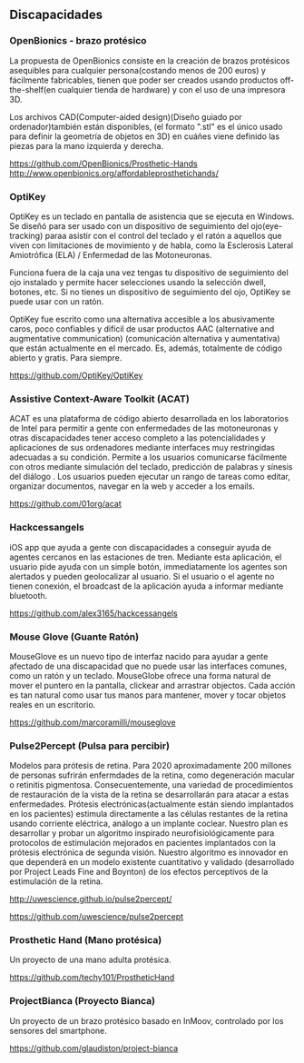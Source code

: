 ## Discapacidades

### OpenBionics - brazo protésico

La propuesta de OpenBionics consiste en la creación de brazos protésicos asequibles para cualquier persona(costando menos de 200 euros) y fácilmente fabricables, tienen que poder ser creados usando productos off-the-shelf(en cualquier tienda de hardware) y con el uso de una impresora 3D.

Los archivos CAD(Computer-aided design)(Diseño guiado por ordenador)también están disponibles, (el formato ".stl" es el único usado para definir la geometría de objetos en 3D) en cuáñes viene definido las piezas para la mano izquierda y derecha.

https://github.com/OpenBionics/Prosthetic-Hands    
http://www.openbionics.org/affordableprosthetichands/

### OptiKey

OptiKey es un teclado en pantalla de asistencia que se ejecuta en Windows. Se diseñó para ser usado con un dispositivo de seguimiento del ojo(eye-tracking) paraa asistir con el control del teclado y el ratón a aquellos que viven con limitaciones de movimiento y de habla, como la Esclerosis Lateral Amiotrófica (ELA) / Enfermedad de las Motoneuronas.

Funciona fuera de la caja una vez tengas tu dispositivo de seguimiento del ojo instalado y permite hacer selecciones usando la selección dwell, botones, etc. Si no tienes un dispositivo de seguimiento del ojo, OptiKey se puede usar con un ratón.

OptiKey fue escrito como una alternativa accesible a los abusivamente caros, poco confiables y difícil de usar productos AAC (alternative and augmentative communication) (comunicación alternativa y aumentativa) que están actualmente en el mercado. Es, además, totalmente de código abierto y gratis. Para siempre.

https://github.com/OptiKey/OptiKey


### Assistive Context-Aware Toolkit (ACAT) 

ACAT es una plataforma de código abierto desarrollada en los laboratorios de Intel para permitir a gente con enfermedades de las motoneuronas y otras discapacidades tener acceso completo a las potencialidades y aplicaciones de sus ordenadores mediante interfaces muy restringidas adecuadas a su condición. Permite a los usuarios comunicarse fácilmente con otros mediante simulación del teclado, predicción de palabras y sínesis del diálogo . Los usuarios pueden ejecutar un rango de tareas como editar, organizar documentos, navegar en la web y acceder a los emails.    

https://github.com/01org/acat

### Hackcessangels

iOS app que ayuda a gente con discapacidades a conseguir ayuda de agentes cercanos en las estaciones de tren. Mediante esta aplicación, el usuario pide ayuda con un simple botón, immediatamente los agentes son alertados y pueden geolocalizar al usuario. Si el usuario o el agente no tienen conexión, el broadcast de la aplicación ayuda a informar mediante bluetooth.

https://github.com/alex3165/hackcessangels


### Mouse Glove (Guante Ratón)

MouseGlove es un nuevo tipo de interfaz nacido para ayudar a gente afectado de una discapacidad que no puede usar las interfaces comunes, como un ratón y un teclado. MouseGlobe ofrece una forma natural de mover el puntero en la pantalla, clickear and arrastrar objectos. Cada acción es tan natural como usar tus manos para mantener, mover y tocar objetos reales en un escritorio.

https://github.com/marcoramilli/mouseglove

### Pulse2Percept (Pulsa para percibir)

Modelos para prótesis de retina.
Para 2020 aproximadamente 200 millones de personas sufrirán enfermdades de la retina, como degeneración macular o retinitis pigmentosa. Consecuentemente, una variedad de procedimientos de restauración de la vista de la retina se desarrollarán para atacar a estas enfermedades. Prótesis electrónicas(actualmente están siendo implantados en los pacientes) estimula directamente a las células restantes de la retina usando corriente eléctrica, análogo a un implante coclear.
Nuestro plan es desarrollar y probar un algoritmo inspirado neurofisiológicamente para protocolos de estimulación mejorados en pacientes implantados con la prótesis electrónica de segunda visión. Nuestro algoritmo es innovador en que dependerá en un modelo existente cuantitativo y validado (desarrollado por Project Leads Fine and Boynton) de los efectos perceptivos de la estimulación de la retina.

http://uwescience.github.io/pulse2percept/

https://github.com/uwescience/pulse2percept

### Prosthetic Hand (Mano protésica)

Un proyecto de una mano adulta protésica.

https://github.com/techy101/ProstheticHand

### ProjectBianca (Proyecto Bianca)

Un proyecto de un brazo protésico basado en InMoov, controlado por los sensores del smartphone.

https://github.com/glaudiston/project-bianca

